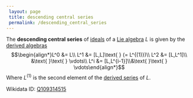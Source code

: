 ```yaml
---
 layout: page
 title: descending central series
 permalink: /descending_central_series
---
```


The **descending central series** of [ideals](https://defsmath.github.io/DefsMath/ideal_of_a_Lie_algebra) of a [Lie algebra](https://defsmath.github.io/DefsMath/Lie_algebra) $L$ is given by the [derived algebras](https://defsmath.github.io/DefsMath/derived_Lie_algebra) $$\begin{align*}L^0 &= L\\ L^1 &= [L,L]\text{ } (= L^{(1)})\\ L^2 &= [L,L^1]\\ &\text{ }\text{ } \vdots\\ L^i &= [L,L^{i-1}]\\&\text{ }\text{ } \vdots\end{align*}$$ Where $L^{(1)}$ is the second element of the [derived series](https://defsmath.github.io/DefsMath/derived_series_of_a_Lie_algebra) of $L$.

Wikidata ID: [Q109314515](https://www.wikidata.org/wiki/Q109314515)